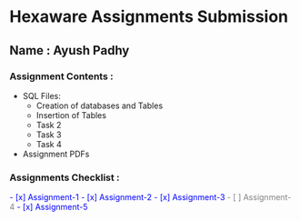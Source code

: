 # Hexaware Assignments Submission

## Name : Ayush Padhy

### Assignment Contents :
- SQL Files:
  - Creation of databases and Tables
  - Insertion of Tables
  - Task 2
  - Task 3
  - Task 4
- Assignment PDFs

### Assignments Checklist :
<span style="color:blue;">- [x] Assignment-1</span>
<span style="color:blue;">- [x] Assignment-2</span>
<span style="color:blue;">- [x] Assignment-3</span>
<span style="color:gray;">- [ ] Assignment-4</span>
<span style="color:blue;">- [x] Assignment-5</span>
